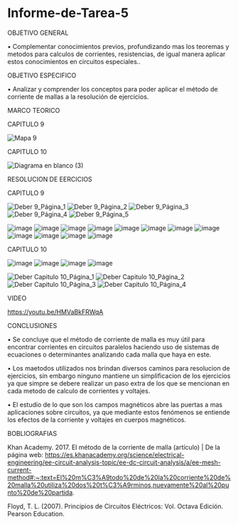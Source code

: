 # Informe-de-Tarea-5

OBJETIVO GENERAL 

• Complementar conocimientos previos, profundizando mas los teoremas y metodos para calculos de corrientes, resistencias, de igual manera aplicar estos conocimientos en circuitos especiales..

OBJETIVO ESPECIFICO

•	Analizar y comprender los conceptos para poder aplicar el método de corriente de mallas a la resolución de ejercicios.

MARCO TEORICO

CAPITULO 9

![Mapa 9](https://user-images.githubusercontent.com/93209004/149267361-440e6a28-6f09-4189-9ae8-ed1bcda9aa1c.png)


CAPITULO 10

![Diagrama en blanco (3)](https://user-images.githubusercontent.com/93899658/149351219-9f41ca15-a473-49d3-b699-0beda355ac33.png)



RESOLUCION DE EERCICIOS 

CAPITULO 9

![Deber 9_Página_1](https://user-images.githubusercontent.com/93209004/148313420-7f1a292e-c3e3-4175-89ab-cae04c62256e.jpg)
![Deber 9_Página_2](https://user-images.githubusercontent.com/93209004/148313428-e194723b-9a64-4bb1-9def-6eda941d17b3.jpg)
![Deber 9_Página_3](https://user-images.githubusercontent.com/93209004/148313431-afb31df2-567a-4fff-bfbd-f15331c41fd1.jpg)
![Deber 9_Página_4](https://user-images.githubusercontent.com/93209004/148313432-a8408dd9-e9fd-4078-b463-869221bb8bcb.jpg)
![Deber 9_Página_5](https://user-images.githubusercontent.com/93209004/148313436-5c263067-0a49-43ac-872a-b41d8ff992b5.jpg)

![image](https://user-images.githubusercontent.com/93899658/149351352-3034aedd-3c27-4732-aba3-ca1515f61246.png)
![image](https://user-images.githubusercontent.com/93899658/149351390-b0ec73da-a199-446c-894c-2492485e5b9f.png)
![image](https://user-images.githubusercontent.com/93899658/149351423-09c5f86c-c12e-494f-a167-f91b3c0645a8.png)
![image](https://user-images.githubusercontent.com/93899658/149351463-d9b03706-d64f-4f64-87f2-4e35c5412c7d.png)
![image](https://user-images.githubusercontent.com/93899658/149351499-45bb5222-7030-4886-8945-f9f508ae8d07.png)
![image](https://user-images.githubusercontent.com/93899658/149351534-2be5e178-7d52-402a-a358-aa7f7e3ccd27.png)
![image](https://user-images.githubusercontent.com/93899658/149351578-a885507f-b5fc-4f1e-8c5c-d1a685f0b7f3.png)
![image](https://user-images.githubusercontent.com/93899658/149351609-713f093a-9787-401a-b78a-e1f4b3e7f803.png)
![image](https://user-images.githubusercontent.com/93899658/149351644-d1d1d4bf-2c68-4340-85fe-c36f86d2fcf9.png)
![image](https://user-images.githubusercontent.com/93899658/149351673-dfaef433-91d6-44a9-8122-4a1e180e2bc3.png)
![image](https://user-images.githubusercontent.com/93899658/149351710-c61ea462-af07-4eea-8b9b-69637bd864cc.png)
![image](https://user-images.githubusercontent.com/93899658/149351748-237ef33a-8c86-4788-a139-f53af66b86c8.png)


CAPITULO 10

![image](https://user-images.githubusercontent.com/93899658/149351879-2932af74-1f62-4625-83fe-af93d064d354.png)
![image](https://user-images.githubusercontent.com/93899658/149351946-86d83f76-4464-470a-916c-786f30954d07.png)
![image](https://user-images.githubusercontent.com/93899658/149351982-87dc7c48-e309-4012-911a-0a9db3f7f0b4.png)
![image](https://user-images.githubusercontent.com/93899658/149352116-5b48b373-e711-4a19-903b-da19c757bfc4.png)

![Deber Capitulo 10_Página_1](https://user-images.githubusercontent.com/93209004/148313495-4d00e8af-755a-4c46-b716-5804089fddb8.jpg)
![Deber Capitulo 10_Página_2](https://user-images.githubusercontent.com/93209004/148313496-ac3f9a18-fc68-4ed3-a296-f265bad066a6.jpg)
![Deber Capitulo 10_Página_3](https://user-images.githubusercontent.com/93209004/148313503-bf98c014-7be6-468b-8320-df4164f47b92.jpg)
![Deber Capitulo 10_Página_4](https://user-images.githubusercontent.com/93209004/148313506-a246125e-fe75-4500-8b09-7106ac0ff42c.jpg)


VIDEO

https://youtu.be/HMVaBkFRWqA

CONCLUSIONES 

•	Se concluye que el método de corriente de malla es muy útil para encontrar corrientes en circuitos paralelos haciendo uso de sistemas de ecuaciones o determinantes analizando cada malla que haya en este.

•	Los maetodos utilizados nos brindan diversos caminos para resolucion de ejercicios, sin embargo ninguno mantiene un simplificacion de los ejercicios ya que simpre se debere realizar un paso extra de los que se mencionan en cada metodo de calculo de corrientes y voltajes.

• El estudio de lo que son los campos magnéticos abre las puertas a mas aplicaciones sobre circuitos, ya que mediante estos fenómenos se entiende los efectos de la corriente y voltajes en cuerpos magnéticos.


BOBLIOGRAFIAS 

Khan Academy. 2017. El método de la corriente de malla (artículo) | De la página web: https://es.khanacademy.org/science/electrical-engineering/ee-circuit-analysis-topic/ee-dc-circuit-analysis/a/ee-mesh-current-method#:~:text=El%20m%C3%A9todo%20de%20la%20corriente%20de%20malla%20utiliza%20dos%20t%C3%A9rminos,nuevamente%20al%20punto%20de%20partida.

Floyd, T. L. (2007). Principios de Circuitos Eléctricos: Vol. Octava Edición. Pearson Education.



